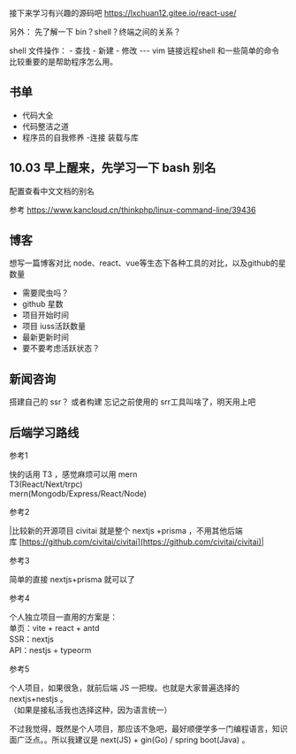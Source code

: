 接下来学习有兴趣的源码吧 
https://lxchuan12.gitee.io/react-use/

另外： 先了解一下 bin？shell？终端之间的关系？

shell 文件操作：
	- 查找
	- 新建
	- 修改 --- vim
链接远程shell
和一些简单的命令
比较重要的是帮助程序怎么用。


## 书单
- 代码大全
- 代码整洁之道
- 程序员的自我修养 -连接 装载与库


## 10.03 早上醒来，先学习一下 bash 别名
配置查看中文文档的别名

参考
https://www.kancloud.cn/thinkphp/linux-command-line/39436


## 博客

想写一篇博客对比 node、react、vue等生态下各种工具的对比，以及github的星数量
- 需要爬虫吗？
- github 星数
- 项目开始时间
- 项目 iuss活跃数量
- 最新更新时间
- 要不要考虑活跃状态？


## 新闻咨询

搭建自己的 ssr？
或者构建
忘记之前使用的 srr工具叫啥了，明天用上吧


## 后端学习路线

参考1

快的话用 T3 ，感觉麻烦可以用 mern  
T3(React/Next/trpc)  
mern(Mongodb/Express/React/Node)

参考2 

|比较新的开源项目 civitai 就是整个 nextjs +prisma ，不用其他后端库 [https://github.com/civitai/civitai](https://github.com/civitai/civitai)|

参考3

简单的直接 nextjs+prisma 就可以了

参考4

个人独立项目一直用的方案是：  
单页：vite + react + antd  
SSR：nextjs  
API：nestjs + typeorm

参考5

个人项目，如果很急，就前后端 JS 一把梭。也就是大家普遍选择的 nextjs+nestjs 。  
（如果是接私活我也选择这种，因为语言统一）  
  
不过我觉得，既然是个人项目，那应该不急吧，最好顺便学多一门编程语言，知识面广泛点。。所以我建议是 next(JS) + gin(Go) / spring boot(Java) 。